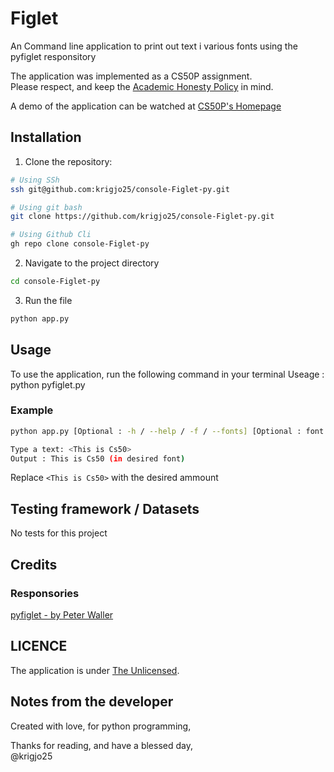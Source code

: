 # Figlet
An Command line application to print out text i various fonts using the pyfiglet responsitory

The application was implemented as a CS50P assignment.<br>
Please respect, and keep the [Academic Honesty Policy](https://cs50.harvard.edu/x/2023/honesty/) in mind.

A demo of the application can be watched at [CS50P's Homepage](https://cs50.harvard.edu/python/2022/psets/4/figlet/)

## Installation
1. Clone the repository:
```sh
# Using SSh 
ssh git@github.com:krigjo25/console-Figlet-py.git

# Using git bash
git clone https://github.com/krigjo25/console-Figlet-py.git

# Using Github Cli
gh repo clone console-Figlet-py
```

2. Navigate to the project directory
```sh
cd console-Figlet-py
```

3. Run the file
```sh
python app.py
```

##  Usage
To use the application, run the following command in your terminal
Useage : python pyfiglet.py 

### Example
```sh
python app.py [Optional : -h / --help / -f / --fonts] [Optional : font name]

Type a text: <This is Cs50>
Output : This is Cs50 (in desired font)

```
Replace `<This is Cs50>` with the desired ammount

##  Testing framework  / Datasets
No tests for this project

##  Credits

### Responsories
[pyfiglet - by Peter Waller](https://github.com/pwaller/pyfiglet)

## LICENCE
The application is under [The Unlicensed](./LICENCE).

## Notes from the developer
Created with love, for python programming,

Thanks for reading, and have a blessed day,<br>
@krigjo25